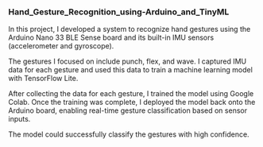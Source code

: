 ### Hand_Gesture_Recognition_using-Arduino_and_TinyML


In this project, I developed a system to recognize hand gestures using the Arduino Nano 33 BLE Sense board and its built-in IMU sensors (accelerometer and gyroscope). 

The gestures I focused on include punch, flex, and wave. I captured IMU data for each gesture and used this data to train a machine learning model with TensorFlow Lite.


After collecting the data for each gesture, I trained the model using Google Colab. Once the training was complete, I deployed the model back onto the Arduino board, enabling real-time gesture classification based on sensor inputs. 

The model could successfully classify the gestures with high confidence.
